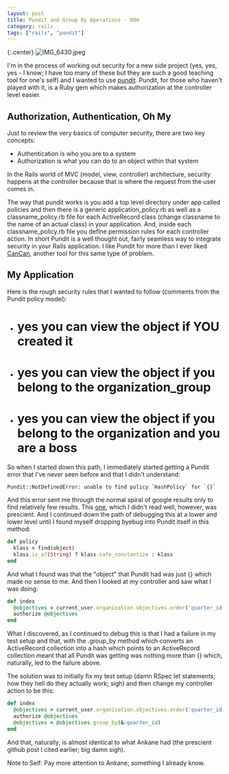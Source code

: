 ```yaml
---
layout: post
title: Pundit and Group By Operations - DOH
category: rails
tags: ["rails", "pundit"]
---
```

{:.center}
![IMG_6430.jpeg](/blog/assets/IMG_6430.jpeg)

I'm in the process of working out security for a new side project (yes, yes, yes - I know; I have too many of these but they are such a good teaching tool for one's self) and I wanted to use [pundit](https://github.com/varvet/pundit).  Pundit, for those who haven't played with it, is a Ruby gem which makes authorization at the controller level easier.

## Authorization, Authentication, Oh My

Just to review the very basics of computer security, there are two key concepts:

* Authentication is who you are to a system
* Authorization is what you can do to an object within that system

In the Rails world of MVC (model, view, controller) architecture, security happens at the controller because that is where the request from the user comes in.

The way that pundit works is you add a top level directory under app called policies and then there is a generic application_policy.rb as well as a classname_policy.rb file for each ActiveRecord class (change classname to the name of an actual class) in your application.  And, inside each classname_policy.rb file you define permission rules for each controller action.  In short Pundit is a well thought out, fairly seamless way to integrate security in your Rails application.  I like Pundit for more than I ever liked [CanCan](https://github.com/ryanb/cancan), another tool for this same type of problem.

## My Application

Here is the rough security rules that I wanted to follow (comments from the Pundit policy model):

* # yes you can view the object if YOU created it
* # yes you can view the object if you belong to the organization_group
* # yes you can view the object if you belong to the organization and you are a boss

So when I started down this path, I immediately started getting a Pundit error that I've never seen before and that I didn't understand:

    Pundit::NotDefinedError: unable to find policy `HashPolicy` for `{}`    

And this error sent me through the normal spiral of google results only to find relatively few results.  This [one](https://github.com/ankane/groupdate/issues/94), which I didn't read well, however, was prescient.  And I continued down the path of debugging this at a lower and lower level until I found myself dropping byebug into Pundit itself in this method:

```ruby
def policy
  klass = find(object)
  klass.is_a?(String) ? klass.safe_constantize : klass
end
```  

And what I found was that the "object" that Pundit had was just {} which made no sense to me.  And then I looked at my controller and saw what I was doing:

```ruby
def index
  @objectives = current_user.organization.objectives.order('quarter_id ASC, name ASC').group_by(&:quarter_id)
  authorize @objectives
end
```  

What I discovered, as I continued to debug this is that I had a failure in my test setup and that, with the .group_by method which converts an ActiveRecord collection into a hash which points to an ActiveRecord collection meant that all Pundit was getting was nothing more than {} which, naturally, led to the failure above.

The solution was to initially fix my test setup (damn RSpec let statements; how they hell do they actually work; sigh) and then change my controller action to be this:

```ruby
def index
  @objectives = current_user.organization.objectives.order('quarter_id ASC, name ASC')
  authorize @objectives
  @objectives = @objectives.group_by(&:quarter_id)
end
```

And that, naturally, is almost identical to what Ankane had (the prescient github post I cited earlier; big damn sigh).

Note to Self: Pay more attention to Ankane; something I already know.  
